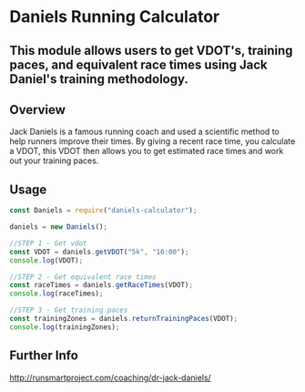 # Daniels Running Calculator

## This module allows users to get VDOT's, training paces, and equivalent race times using Jack Daniel's training methodology.

## Overview

Jack Daniels is a famous running coach and used a scientific method to help runners improve their times.
By giving a recent race time, you calculate a VDOT, this VDOT then allows you to get estimated race times and work out your training paces.

## Usage
```javascript
const Daniels = require("daniels-calculator");

daniels = new Daniels();

//STEP 1 - Get vdot
const VDOT = daniels.getVDOT("5k", "16:00");
console.log(VDOT);

//STEP 2 - Get equivalent race times
const raceTimes = daniels.getRaceTimes(VDOT);
console.log(raceTimes);

//STEP 3 - Get training paces
const trainingZones = daniels.returnTrainingPaces(VDOT);
console.log(trainingZones);
```



## Further Info

http://runsmartproject.com/coaching/dr-jack-daniels/
